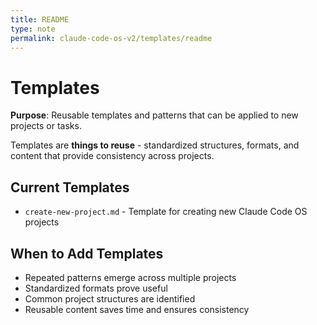 ```yaml
---
title: README
type: note
permalink: claude-code-os-v2/templates/readme
---
```

# Templates

**Purpose**: Reusable templates and patterns that can be applied to new projects or tasks.

Templates are **things to reuse** - standardized structures, formats, and content that provide consistency across projects.

## Current Templates
- `create-new-project.md` - Template for creating new Claude Code OS projects

## When to Add Templates
- Repeated patterns emerge across multiple projects
- Standardized formats prove useful
- Common project structures are identified
- Reusable content saves time and ensures consistency